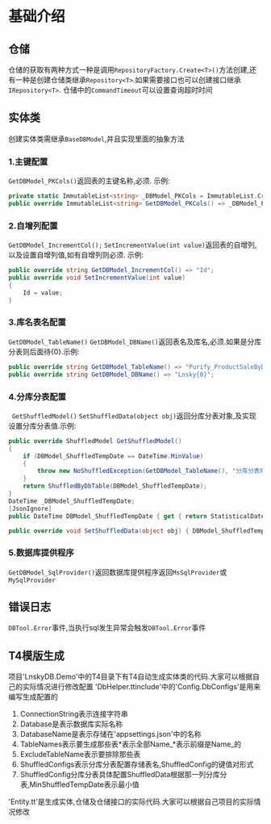 # 基础介绍
## 仓储
仓储的获取有两种方式一种是调用`RepositoryFactory.Create<T>()`方法创建,还有一种是创建仓储类继承`Repository<T>`.如果需要接口也可以创建接口继承`IRepository<T>`.
仓储中的`CommandTimeout`可以设置查询超时时间

## 实体类
创建实体类需继承`BaseDBModel`,并且实现里面的抽象方法

### 1.主键配置
`GetDBModel_PKCols()`返回表的主键名称,必须. 示例:
```csharp
private static ImmutableList<string> _DBModel_PKCols = ImmutableList.Create("SysNo");
public override ImmutableList<string> GetDBModel_PKCols() => _DBModel_PKCols; 
```
### 2.自增列配置
`GetDBModel_IncrementCol();` `SetIncrementValue(int value)`返回表的自增列,以及设置自增列值,如有自增列则必须. 示例:
```csharp
public override string GetDBModel_IncrementCol() => "Id";
public override void SetIncrementValue(int value)
{
    Id = value;
}
```
### 3.库名表名配置
`GetDBModel_TableName()` `GetDBModel_DBName()`返回表名及库名,必须.如果是分库分表则后面待{0}.示例:
```csharp
public override string GetDBModel_TableName() => "Purify_ProductSaleByDay{0}";
public override string GetDBModel_DBName() => "Lnsky{0}";
```
### 4.分库分表配置
` GetShuffledModel()`  `SetShuffledData(object obj)`返回分库分表对象,及实现设置分库分表值.示例:
```csharp
public override ShuffledModel GetShuffledModel()
{
    if (DBModel_ShuffledTempDate == DateTime.MinValue)
    {
        throw new NoShuffledException(GetDBModel_TableName(), "分库分表时间,ShuffledTempDate");
    }
    return ShuffledByDbTable(DBModel_ShuffledTempDate);
}
DateTime _DBModel_ShuffledTempDate;
[JsonIgnore]
public DateTime DBModel_ShuffledTempDate { get { return StatisticalDate != DateTime.MinValue ? StatisticalDate : _DBModel_ShuffledTempDate; } set { _DBModel_ShuffledTempDate = value; } }

public override void SetShuffledData(object obj) { DBModel_ShuffledTempDate = (DateTime)obj; }
```
### 5.数据库提供程序
`GetDBModel_SqlProvider()`返回数据库提供程序返回`MsSqlProvider`或`MySqlProvider`

## 错误日志
`DBTool.Error`事件,当执行sql发生异常会触发`DBTool.Error`事件

## T4模版生成
项目'LnskyDB.Demo'中的T4目录下有T4自动生成实体类的代码.大家可以根据自己的实际情况进行修改配置
'DbHelper.ttinclude'中的'Config.DbConfigs'是用来编写生成配置的
1. ConnectionString表示连接字符串
1. Database是表示数据库实际名称
1. DatabaseName是表示存储在'appsettings.json'中的名称
1. TableNames表示要生成那些表*表示全部Name_*表示前缀是Name_的
1. ExcludeTableName表示要排除那些表
1. ShuffledConfigs表示分库分表配置存储表名,ShuffledConfig的键值对形式
1. ShuffledConfig分库分表具体配置ShuffledData根据那一列分库分表,MinShuffledTempDate表示最小值

'Entity.tt'是生成实体,仓储及仓储接口的实际代码.大家可以根据自己项目的实际情况修改